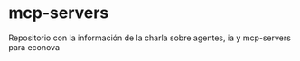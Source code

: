 # mcp-servers
Repositorio con la información de la charla sobre agentes, ia y mcp-servers para econova
